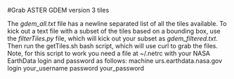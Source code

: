 #Grab ASTER GDEM version 3 tiles

The *gdem_all.txt* file has a newline separated list of all the tiles available. To kick out a text file with a subset of the tiles based on a bounding box, use the *filterTiles.py* file, which will kick out your subset as *gdem_filtered.txt*. Then run the getTiles.sh bash script, which will use curl to grab the files. Note, for this script to work you need a file at ~/.netrc with your NASA EarthData login and password as follows:
machine urs.earthdata.nasa.gov
login your_username
password your_password

